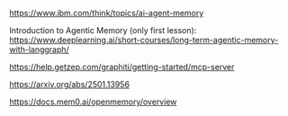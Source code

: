 https://www.ibm.com/think/topics/ai-agent-memory 

Introduction to Agentic Memory (only first lesson):
https://www.deeplearning.ai/short-courses/long-term-agentic-memory-with-langgraph/ 

 https://help.getzep.com/graphiti/getting-started/mcp-server 

https://arxiv.org/abs/2501.13956 

⁠https://docs.mem0.ai/openmemory/overview 
